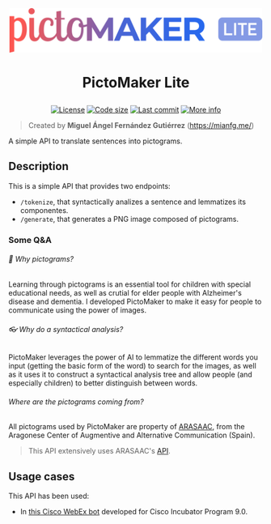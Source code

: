 <p align="center">
    <a href="https://mianfg.me"><img src="https://github.com/mianfg/pictomaker-lite/blob/main/static/logos/logo.png?raw=true" alt="PictoMaker Lite" width="500px"></a>
</p>

<h1 align="center"><p align="center">PictoMaker Lite</h1></h1>
<p align="center" id="badges">
    <a href="https://github.com/mianfg/pictomaker-lite/blob/master/LICENSE"><img src="https://img.shields.io/github/license/mianfg/pictomaker-lite" alt="License"></a> <a href="#"><img src="https://img.shields.io/github/languages/code-size/mianfg/pictomaker-lite" alt="Code size"></a> <a href="https://github.com/mianfg/pictomaker-lite/commits"><img src="https://img.shields.io/github/last-commit/mianfg/pictomaker-lite" alt="Last commit"></a> <a href="#"><img src="https://img.shields.io/badge/status-production-green" alt="More info"></a>
</p>

> Created by **Miguel Ángel Fernández Gutiérrez** (<https://mianfg.me/>)

A simple API to translate sentences into pictograms.

## Description

This is a simple API that provides two endpoints:

* `/tokenize`, that syntactically analizes a sentence and lemmatizes its componentes.
* `/generate`, that generates a PNG image composed of pictograms.

### Some Q&A

###### 🤷 Why pictograms?

Learning through pictograms is an essential tool for children with special educational needs, as well as crutial for elder people with Alzheimer's disease and dementia. I developed PictoMaker to make it easy for people to communicate using the power of images.

###### 👓 Why do a syntactical analysis?

PictoMaker leverages the power of AI to lemmatize the different words you input (getting the basic form of the word) to search for the images, as well as it uses it to construct a syntactical analysis tree and allow people (and especially children) to better distinguish between words.

###### Where are the pictograms coming from?

All pictograms used by PictoMaker are property of [ARASAAC](https://arasaac.org/), from the Aragonese Center of Augmentive and Alternative Communication (Spain).

> This API extensively uses ARASAAC's [API](https://arasaac.org/developers/api).

## Usage cases

This API has been used:

* In [this Cisco WebEx bot](https://github.com/mianfg/Incu2022/tree/main/webex-api-session) developed for Cisco Incubator Program 9.0.
